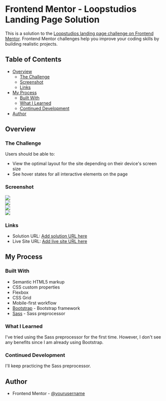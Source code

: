 # Frontend Mentor - Loopstudios Landing Page Solution

This is a solution to the [Loopstudios landing page challenge on Frontend Mentor](https://www.frontendmentor.io/challenges/loopstudios-landing-page-N88J5Onjw). Frontend Mentor challenges help you improve your coding skills by building realistic projects.

## Table of Contents

- [Overview](#overview)
  - [The Challenge](#the-challenge)
  - [Screenshot](#screenshot)
  - [Links](#links)
- [My Process](#my-process)
  - [Built With](#built-with)
  - [What I Learned](#what-i-learned)
  - [Continued Development](#continued-development)
- [Author](#author)

## Overview

### The Challenge

Users should be able to:

- View the optimal layout for the site depending on their device's screen size
- See hover states for all interactive elements on the page

### Screenshot

![](./design/desktop-design.jpg)  
![](./design/active-states.jpg)  
![](./design/mobile-design.jpg)  
![](./design/mobile-menu.jpg)  

### Links

- Solution URL: [Add solution URL here](https://your-solution-url.com)
- Live Site URL: [Add live site URL here](https://your-live-site-url.com)

## My Process

### Built With

- Semantic HTML5 markup
- CSS custom properties
- Flexbox
- CSS Grid
- Mobile-first workflow
- [Bootstrap](https://getbootstrap.com/) - Bootstrap framework
- [Sass](https://sass-lang.com/) - Sass preprocessor

### What I Learned

I've tried using the Sass preprocessor for the first time. However, I don't see any benefits since I am already using Bootstrap.

### Continued Development

I'll keep practicing the Sass preprocessor.

## Author

- Frontend Mentor - [@yourusername](https://www.frontendmentor.io/profile/yourusername)

